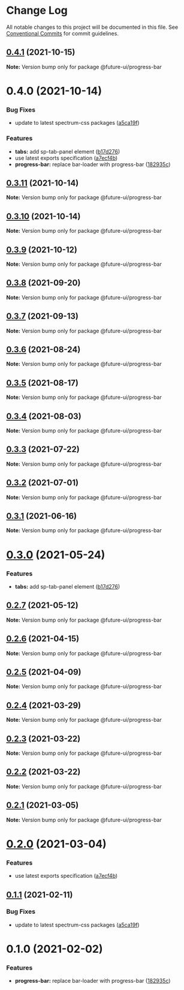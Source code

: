 # Change Log

All notable changes to this project will be documented in this file.
See [Conventional Commits](https://conventionalcommits.org) for commit guidelines.

## [0.4.1](https://github.com/adobe/spectrum-web-components/compare/@future-ui/progress-bar@0.4.0...@future-ui/progress-bar@0.4.1) (2021-10-15)

**Note:** Version bump only for package @future-ui/progress-bar





# 0.4.0 (2021-10-14)


### Bug Fixes

* update to latest spectrum-css packages ([a5ca19f](https://github.com/adobe/spectrum-web-components/commit/a5ca19f67d5b3f0951667c4441d4d977bf1e0937))


### Features

* **tabs:** add sp-tab-panel element ([b17d276](https://github.com/adobe/spectrum-web-components/commit/b17d2765cf415578a31e5fa23515c25ff4c3922d))
* use latest exports specification ([a7ecf4b](https://github.com/adobe/spectrum-web-components/commit/a7ecf4b6da7996f36a8a89f62cc2384709497008))
* **progress-bar:** replace bar-loader with progress-bar ([182935c](https://github.com/adobe/spectrum-web-components/commit/182935c540013af9e793ccf5654113b7af5d34de))





## [0.3.11](https://github.com/adobe/spectrum-web-components/compare/@future-ui/progress-bar@0.3.9...@future-ui/progress-bar@0.3.11) (2021-10-14)

**Note:** Version bump only for package @future-ui/progress-bar

## [0.3.10](https://github.com/adobe/spectrum-web-components/compare/@future-ui/progress-bar@0.3.9...@future-ui/progress-bar@0.3.10) (2021-10-14)

**Note:** Version bump only for package @future-ui/progress-bar

## [0.3.9](https://github.com/adobe/spectrum-web-components/compare/@future-ui/progress-bar@0.3.8...@future-ui/progress-bar@0.3.9) (2021-10-12)

**Note:** Version bump only for package @future-ui/progress-bar

## [0.3.8](https://github.com/adobe/spectrum-web-components/compare/@future-ui/progress-bar@0.3.7...@future-ui/progress-bar@0.3.8) (2021-09-20)

**Note:** Version bump only for package @future-ui/progress-bar

## [0.3.7](https://github.com/adobe/spectrum-web-components/compare/@future-ui/progress-bar@0.3.6...@future-ui/progress-bar@0.3.7) (2021-09-13)

**Note:** Version bump only for package @future-ui/progress-bar

## [0.3.6](https://github.com/adobe/spectrum-web-components/compare/@future-ui/progress-bar@0.3.5...@future-ui/progress-bar@0.3.6) (2021-08-24)

**Note:** Version bump only for package @future-ui/progress-bar

## [0.3.5](https://github.com/adobe/spectrum-web-components/compare/@future-ui/progress-bar@0.3.4...@future-ui/progress-bar@0.3.5) (2021-08-17)

**Note:** Version bump only for package @future-ui/progress-bar

## [0.3.4](https://github.com/adobe/spectrum-web-components/compare/@future-ui/progress-bar@0.3.3...@future-ui/progress-bar@0.3.4) (2021-08-03)

**Note:** Version bump only for package @future-ui/progress-bar

## [0.3.3](https://github.com/adobe/spectrum-web-components/compare/@future-ui/progress-bar@0.3.2...@future-ui/progress-bar@0.3.3) (2021-07-22)

**Note:** Version bump only for package @future-ui/progress-bar

## [0.3.2](https://github.com/adobe/spectrum-web-components/compare/@future-ui/progress-bar@0.3.1...@future-ui/progress-bar@0.3.2) (2021-07-01)

**Note:** Version bump only for package @future-ui/progress-bar

## [0.3.1](https://github.com/adobe/spectrum-web-components/compare/@future-ui/progress-bar@0.3.0...@future-ui/progress-bar@0.3.1) (2021-06-16)

**Note:** Version bump only for package @future-ui/progress-bar

# [0.3.0](https://github.com/adobe/spectrum-web-components/compare/@future-ui/progress-bar@0.2.7...@future-ui/progress-bar@0.3.0) (2021-05-24)

### Features

-   **tabs:** add sp-tab-panel element ([b17d276](https://github.com/adobe/spectrum-web-components/commit/b17d2765cf415578a31e5fa23515c25ff4c3922d))

## [0.2.7](https://github.com/adobe/spectrum-web-components/compare/@future-ui/progress-bar@0.2.6...@future-ui/progress-bar@0.2.7) (2021-05-12)

**Note:** Version bump only for package @future-ui/progress-bar

## [0.2.6](https://github.com/adobe/spectrum-web-components/compare/@future-ui/progress-bar@0.2.5...@future-ui/progress-bar@0.2.6) (2021-04-15)

**Note:** Version bump only for package @future-ui/progress-bar

## [0.2.5](https://github.com/adobe/spectrum-web-components/compare/@future-ui/progress-bar@0.2.4...@future-ui/progress-bar@0.2.5) (2021-04-09)

**Note:** Version bump only for package @future-ui/progress-bar

## [0.2.4](https://github.com/adobe/spectrum-web-components/compare/@future-ui/progress-bar@0.2.3...@future-ui/progress-bar@0.2.4) (2021-03-29)

**Note:** Version bump only for package @future-ui/progress-bar

## [0.2.3](https://github.com/adobe/spectrum-web-components/compare/@future-ui/progress-bar@0.2.2...@future-ui/progress-bar@0.2.3) (2021-03-22)

**Note:** Version bump only for package @future-ui/progress-bar

## [0.2.2](https://github.com/adobe/spectrum-web-components/compare/@future-ui/progress-bar@0.2.1...@future-ui/progress-bar@0.2.2) (2021-03-22)

**Note:** Version bump only for package @future-ui/progress-bar

## [0.2.1](https://github.com/adobe/spectrum-web-components/compare/@future-ui/progress-bar@0.2.0...@future-ui/progress-bar@0.2.1) (2021-03-05)

**Note:** Version bump only for package @future-ui/progress-bar

# [0.2.0](https://github.com/adobe/spectrum-web-components/compare/@future-ui/progress-bar@0.1.1...@future-ui/progress-bar@0.2.0) (2021-03-04)

### Features

-   use latest exports specification ([a7ecf4b](https://github.com/adobe/spectrum-web-components/commit/a7ecf4b6da7996f36a8a89f62cc2384709497008))

## [0.1.1](https://github.com/adobe/spectrum-web-components/compare/@future-ui/progress-bar@0.1.0...@future-ui/progress-bar@0.1.1) (2021-02-11)

### Bug Fixes

-   update to latest spectrum-css packages ([a5ca19f](https://github.com/adobe/spectrum-web-components/commit/a5ca19f67d5b3f0951667c4441d4d977bf1e0937))

# 0.1.0 (2021-02-02)

### Features

-   **progress-bar:** replace bar-loader with progress-bar ([182935c](https://github.com/adobe/spectrum-web-components/commit/182935c540013af9e793ccf5654113b7af5d34de))
